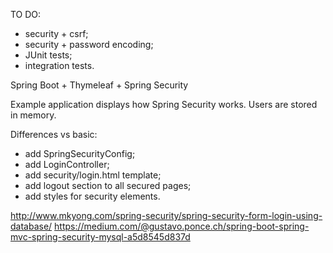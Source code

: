 TO DO:
- security + csrf;
- security + password encoding;
- JUnit tests;
- integration tests.


Spring Boot + Thymeleaf + Spring Security

Example application displays how Spring Security works. Users are stored in memory.

Differences vs basic:
- add SpringSecurityConfig;
- add LoginController;
- add security/login.html template;
- add logout section to all secured pages;
- add styles for security elements.

http://www.mkyong.com/spring-security/spring-security-form-login-using-database/
https://medium.com/@gustavo.ponce.ch/spring-boot-spring-mvc-spring-security-mysql-a5d8545d837d